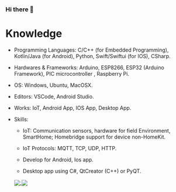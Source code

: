 ### Hi there 👋


# Knowledge

- Programming Languages: C/C++ (for Embedded Programming),
  Kotlin/Java (for Android), Python, Swift/Swiftui (for IOS), CSharp.

- Hardwares & Frameworks: Arduino, ESP8266, ESP32 (Arduino Framework),
  PIC microcontroller , Raspberry Pi.

- OS: Windows, Ubuntu, MacOSX.

- Editors: VSCode, Android Studio.

- Works: IoT, Android App, IOS App, Desktop App.

- Skills:

  - IoT: Communication sensors, hardware for field Environment, SmartHome;
    Homebridge support for device non-HomeKit.

  - IoT Protocols: MQTT, TCP, UDP, HTTP.

  - Develop for Android, Ios app.

  - Desktop app using C#, QtCreator (C++) or PyQT.

  <a href="https://github.com/anuraghazra/github-readme-stats">
    <img align="center" src="https://github-readme-stats.vercel.app/api?username=hoangminh5210119&count_private=true&show_icons=true&hide_rank=false" />
  </a> <a href="https://github.com/anuraghazra/github-readme-stats">
    <img align="center" src="https://github-readme-stats.vercel.app/api/top-langs/?username=hoangminh5210119&layout=compact" />
  </a>
<!--
**hoangminh5210119/hoangminh5210119** is a ✨ _special_ ✨ repository because its `README.md` (this file) appears on your GitHub profile.

Here are some ideas to get you started:

- 🔭 I’m currently working on ...
- 🌱 I’m currently learning ...
- 👯 I’m looking to collaborate on ...
- 🤔 I’m looking for help with ...
- 💬 Ask me about ...
- 📫 How to reach me: ...
- 😄 Pronouns: ...
- ⚡ Fun fact: ...
-->
